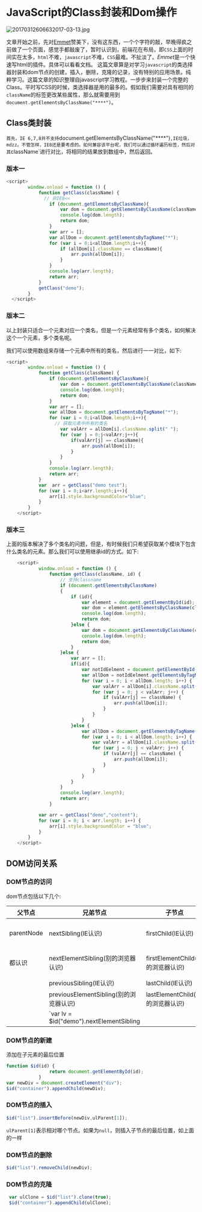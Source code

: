 # JavaScript的Class封装和Dom操作


![20170312606632017-03-13.jpg](http://7xk0q3.com1.z0.glb.clouddn.com/20170312606632017-03-13.jpg)

文章开始之前，先对[Emmet](http://docs.emmet.io/)赞美下，没有这东西，一个个字符的敲，早晚得疯之前做了一个页面，感觉手都敲废了，暂时认识到，前端花在布局，即`CSS`上面的时间实在太多，`html`不难，`javascript`不难，`CSS`最难。不扯淡了。*Emmet*是一个快速写html的插件。具体可以看看文档。  这篇文章算是对学习`javascript`的类选择器封装和dom节点的创建，插入，删除，克隆的记录，没有特别的应用场景。纯粹学习。这篇文章的知识整理自javascript学习教程。一步步来封装一个完整的Class。平时写CSS的时候，类选择器是用的最多的。假如我们需要对具有相同的`className`的标签更改某些属性，那么就需要用到`document.getElementsByClassName("****")`。

<!--more-->

## Class类封装

`首先，IE 6,7,8并不支持`document.getElementsByClassName("****")`,IE垃圾，mdzz。不管怎样，IE8还是要考虑的。如何兼容该平台呢，我们可以通过循环遍历标签，然后对其`className`进行对比，将相同的结果放到数组中，然后返回。

### 版本一

```javascript
<script>
        window.onload = function () {
            function getClass(className) {
              // 非IE8<<
                if (document.getElementsByClassName){
                    var dom = document.getElementsByClassName(className);
                    console.log(dom.length);
                    return dom;
                }
                var arr = [];
                var allDom = document.getElementsByTagName("*");
                for (var i = 0;i<allDom.length;i++){
                    if (allDom[i].className == className){
                        arr.push(allDom[i]);
                    }
                }
                console.log(arr.length);
                return arr;
            }
            getClass("demo");
        }
  </script>
```

### 版本二

以上封装只适合一个元素对应一个类名，但是一个元素经常有多个类名，如何解决这个一个元素，多个类名呢。

我们可以使用数组来存储一个元素中所有的类名，然后进行一一对比，如下:

```javascript
<script>
        window.onload = function () {
            function getClass(className) {
                if (document.getElementsByClassName){
                    var dom = document.getElementsByClassName(className);
                    console.log(dom.length);
                    return dom;
                }
                var arr = [];
                var allDom = document.getElementsByTagName("*");
                for (var i = 0;i<allDom.length;i++){
                  // 获取元素中所有的类名
                    var valArr = allDom[i].className.split(" ");
                    for (var j = 0;j<valArr;j++){
                        if(valArr[j] == className){
                            arr.push(allDom[i]);
                        }
                    }
                }
                console.log(arr.length);
                return arr;
            }
            var  arr = getClass("demo test");
            for (var i = 0;i<arr.length;i++){
                arr[i].style.backgroundColor="blue";
            }
        }
    </script>
```

### 版本三

上面的版本解决了多个类名的问题，但是，有时候我们只希望获取某个模块下包含什么类名的元素。那么我们可以使用继承id的方式。如下:

```javascript
    <script>
            window.onload = function () {
                function getClass(className, id) {
                    // 支持classname
                    if (document.getElementsByClassName)
                    {
                        if (id){
                            var element = document.getElementById(id);
                            var dom = element.getElementsByClassName(className);
                            console.log(dom.length);
                            return dom;
                        }else {
                            var dom = document.getElementsByClassName(className);
                            console.log(dom.length);
                            return dom;
                        }
                    }else {
                        var arr = [];
                        if(id){
                            var notIdEelment = document.getElementById(id);
                            var allDom = notIdEelment.getElementsByTagName("*");
                            for (var i = 0; i < allDom.length; i++) {
                                var valArr = allDom[i].className.split(" ");
                                for (var j = 0; j < valArr; j++) {
                                    if (valArr[j] == className) {
                                        arr.push(allDom[i]);
                                    }
                                }
                            }
                        }else {
                            var allDom = document.getElementsByTagName("*");
                            for (var i = 0; i < allDom.length; i++) {
                                var valArr = allDom[i].className.split(" ");
                                for (var j = 0; j < valArr; j++) {
                                    if (valArr[j] == className) {
                                        arr.push(allDom[i]);
                                    }
                                }
                            }
                        }
                    }
                    console.log(arr.length);
                    return arr;
                }

            var arr = getClass("demo","content");
            for (var i = 0; i < arr.length; i++) {
                arr[i].style.backgroundColor = "blue";
            }
        }
    </script>
```

## DOM访问关系

### DOM节点的访问

dom节点包括以下几个:

| 父节点        | 兄弟节点                                     | 子节点                        | 所有子节点                                    |
| ---------- | ---------------------------------------- | -------------------------- | ---------------------------------------- |
| parentNode | nextSibling(IE认识)                        | firstChild(IE认识)           | childNodes(不要怀疑，这个就是扯淡，需要结合nodeType一起使用) |
| 都认识        | nextElementSibling(别的浏览器认识)              | firstElementChild(别的浏览器认识) | children(一般都用这个，IE6,7,8中注释也算是节点。取消注释)    |
|            | previousSibling(IE认识)                    | lastChild(IE认识)            |                                          |
|            | previousElementSibling(别的浏览器认识)          | lastElementChild(别的浏览器认识)  |                                          |
|            | `var lv = $id("demo").nextElementSibling || $id("demo").nextSibling;` |                            |                                          |

### DOM节点的新建

添加在子元素的最后位置

```javascript
function $id(id) {
                return document.getElementById(id);
            }
var newDiv = document.createElement("div");
$id("container").appendChild(newDiv);
```



### DOM节点的插入

```javascript
$id("list").insertBefore(newDiv,ulParent[1]);
```

`ulParent[1]`表示相对哪个节点。如果为`null`，则插入子节点的最后位置，如上面的一样

### DOM节点的删除

```javascript
$id("list").removeChild(newDiv);
```



### DOM节点的克隆

```javascript
 var ulClone = $id("list").clone(true);
 $id("container").appendChild(ulClone);
```

